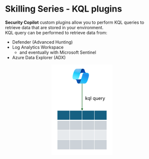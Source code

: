 # Skilling Series - KQL plugins

**Security Copilot** custom plugins allow you to perform KQL queries to retrieve data that are stored in your environment.<br>
KQL query can be performed to retrieve data from:
- Defender (Advanced Hunting)
- Log Analytics Workspace
  - and eventually with Microsoft Sentinel
- Azure Data Explorer (ADX)

<div align="center">
  <img src="https://github.com/mariocuomo/Experimenting-With-Security-Copilot/blob/main/img/KQL%20plugins.png" width="200"> </img>
</div>



